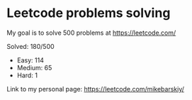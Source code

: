 # Leetcode problems solving
My goal is to solve 500 problems at https://leetcode.com/

Solved: 180/500

- Easy: 114
- Medium: 65
- Hard: 1

Link to my personal page:
https://leetcode.com/mikebarskiy/
